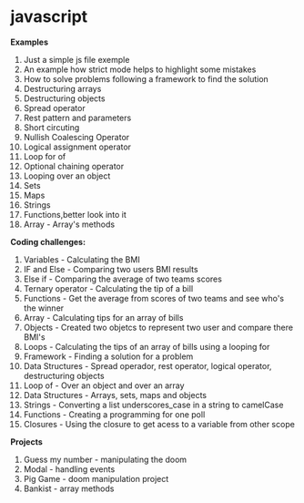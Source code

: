 # javascript

**Examples**

1.  Just a simple js file exemple
2.  An example how strict mode helps to highlight some mistakes
3.  How to solve problems following a framework to find the solution
4.  Destructuring arrays
5.  Destructuring objects
6.  Spread operator
7.  Rest pattern and parameters
8.  Short circuting
9.  Nullish Coalescing Operator
10. Logical assignment operator
11. Loop for of
12. Optional chaining operator
13. Looping over an object
14. Sets
15. Maps
16. Strings
17. Functions,better look into it
18. Array - Array's methods

**Coding challenges:**

1. Variables - Calculating the BMI
2. IF and Else - Comparing two users BMI results
3. Else if - Comparing the average of two teams scores
4. Ternary operator - Calculating the tip of a bill
5. Functions - Get the average from scores of two teams and see who's the winner
6. Array - Calculating tips for an array of bills
7. Objects - Created two objetcs to represent two user and compare there BMI's
8. Loops - Calculating the tips of an array of bills using a looping for
9. Framework - Finding a solution for a problem
10. Data Structures - Spread operador, rest operator, logical operator, destructuring objects
11. Loop of - Over an object and over an array
12. Data Structures - Arrays, sets, maps and objects
13. Strings - Converting a list underscores_case in a string to camelCase
14. Functions - Creating a programming for one poll
15. Closures - Using the closure to get acess to a variable from other scope

**Projects**

1. Guess my number - manipulating the doom
2. Modal - handling events
3. Pig Game - doom manipulation project
4. Bankist - array methods
